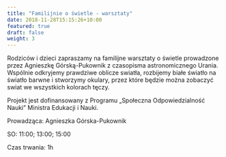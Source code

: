 ```yaml
---
title: "Familijnie o świetle - warsztaty"
date: 2018-11-28T15:15:26+10:00
featured: true
draft: false
weight: 3
---
```

Rodziców i dzieci zapraszamy na familijne warsztaty o świetle prowadzone przez Agnieszkę Górską-Pukownik z czasopisma astronomicznego Urania. Wspólnie odkryjemy prawdziwe oblicze swiatła, rozbijemy białe światło na światło barwne i stworzymy okulary, przez które będzie można zobaczyć swiat we wszystkich kolorach tęczy.

Projekt jest dofinansowany z Programu „Społeczna Odpowiedzialność Nauki” Ministra Edukacji i Nauki.


Prowadząca: Agnieszka Górska-Pukownik

SO: 11:00; 13:00; 15:00

Czas trwania: 1h

